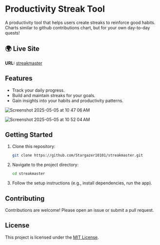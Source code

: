 # Productivity Streak Tool

A productivity tool that helps users create streaks to reinforce good habits.
Charts similar to github contributions chart, but for your own day-to-day quests!

## 🌍 Live Site

**URL:** [streakmaster](http://13.48.42.105/)


## Features

- Track your daily progress.
- Build and maintain streaks for your goals.
- Gain insights into your habits and productivity patterns.

![Screenshot 2025-05-05 at 10 47 06 AM](https://github.com/user-attachments/assets/82eccc8e-a8e4-400b-be2b-278d1da42d35)

![Screenshot 2025-05-05 at 10 52 04 AM](https://github.com/user-attachments/assets/b770ff90-a158-423d-aab1-e730c6b2fdf2)

## Getting Started

1. Clone this repository:
   ```bash
   git clone https://github.com/Stargazer10101/streakmaster.git
   ```

2. Navigate to the project directory:
   ```bash
   cd streakmaster
   ```

3. Follow the setup instructions (e.g., install dependencies, run the app).

## Contributing

Contributions are welcome! Please open an issue or submit a pull request.

## License

This project is licensed under the [MIT License](LICENSE).
